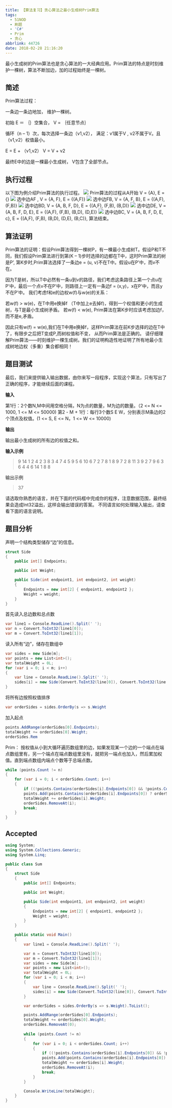 ```yaml
---
title: 【算法复习】贪心算法之最小生成树Prim算法
tags:
  - 51NOD
  - 刷题
  - 'C#'
  - Prim
  - 贪心
abbrlink: 44726
date: 2018-02-28 21:16:20
---
```

最小生成树的Prim算法也是贪心算法的一大经典应用。Prim算法的特点是时刻维护一棵树，算法不断加边，加的过程始终是一棵树。
<!--more-->
## 简述
Prim算法过程：

一条边一条边地加， 维护一棵树。

初始 E ＝ ｛｝空集合， V = ｛任意节点｝

循环（n – 1）次，每次选择一条边（v1,v2）， 满足：v1属于V , v2不属于V。且（v1,v2）权值最小。

E = E + （v1,v2）
V = V + v2

最终E中的边是一棵最小生成树， V包含了全部节点。
## 执行过程
以下图为例介绍Prim算法的执行过程。
![](http://p4au3q1y8.bkt.clouddn.com/20180228211614459/20180228092129488.png)
Prim算法的过程从A开始 V = {A}, E = {}
![](http://p4au3q1y8.bkt.clouddn.com/20180228211614459/20180228092216396.png)
选中边AF , V = {A, F}, E = {(A,F)} 
![](http://p4au3q1y8.bkt.clouddn.com/20180228211614459/20180228092234421.png)
选中边FB, V = {A, F, B}, E = {(A,F), (F,B)}
![](http://p4au3q1y8.bkt.clouddn.com/20180228211614459/20180228092252771.png)
选中边BD, V = {A, B, F, D},   E = {(A,F), (F,B), (B,D)}
![](http://p4au3q1y8.bkt.clouddn.com/20180228211614459/20180228092305430.png)
选中边DE, V = {A, B, F, D, E},   E = {(A,F), (F,B), (B,D), (D,E)}
![](http://p4au3q1y8.bkt.clouddn.com/20180228211614459/20180228092428701.png)
选中边BC, V = {A, B, F, D, E, c},   E = {(A,F), (F,B), (B,D), (D,E), (B,C)}, 算法结束。
## 算法证明
Prim算法的证明：假设Prim算法得到一棵树P，有一棵最小生成树T。假设P和T不同，我们假设Prim算法进行到第(K – 1)步时选择的边都在T中，这时Prim算法的树是P’, 第K步时,Prim算法选择了一条边e = (u, v)不在T中。假设u在P’中，而v不在。

因为T是树，所以T中必然有一条u到v的路径，我们考虑这条路径上第一个点u在P’中，最后一个点v不在P’中，则路径上一定有一条边f = (x,y)，x在P’中，而且y不在P’中。
我们考虑f和e的边权w(f)与w(e)的关系：

若w(f) > w(e)，在T中用e换掉f （T中加上e去掉f)，得到一个权值和更小的生成树，与T是最小生成树矛盾。
若w(f) < w(e), Prim算法在第K步时应该考虑加边f，而不是e,矛盾。

因此只有w(f) = w(e),我们在T中用e换掉f，这样Prim算法在前K步选择的边在T中了，有限步之后把T变成P,而树权值和不变， 从而Prim算法是正确的。
请仔细理解Prim算法——时刻维护一棵生成树。我们的证明构造性地证明了所有地最小生成树地边权（多重）集合都相同！
## 题目测试
最后，我们来提供输入输出数据，由你来写一段程序，实现这个算法，只有写出了正确的程序，才能继续后面的课程。

**输入**

第1行：2个数N,M中间用空格分隔，N为点的数量，M为边的数量。（2 <= N <= 1000, 1 <= M <= 50000)
第2 - M + 1行：每行3个数S E W，分别表示M条边的2个顶点及权值。(1 <= S, E <= N，1 <= W <= 10000)

**输出**

输出最小生成树的所有边的权值之和。

**输入示例**

> 9 14
1 2 4
2 3 8
3 4 7
4 5 9
5 6 10
6 7 2
7 8 1
8 9 7
2 8 11
3 9 2
7 9 6
3 6 4
4 6 14
1 8 8

输出示例

> 37

请选取你熟悉的语言，并在下面的代码框中完成你的程序，注意数据范围，最终结果会造成Int32溢出，这样会输出错误的答案。
不同语言如何处理输入输出，请查看下面的语言说明。

## 题目分析
声明一个结构类型储存“边”的信息。
```csharp
struct Side
{
    public int[] Endpoints;

    public int Weight;

    public Side(int endpoint1, int endpoint2, int weight)
    {
        Endpoints = new int[2] { endpoint1, endpoint2 };
        Weight = weight;
    }
}
```
首先读入总边数和总点数
```csharp
var line1 = Console.ReadLine().Split(' ');
var n = Convert.ToInt32(line1[0]);
var m = Convert.ToInt32(line1[1]);
```
读入所有“边”，储存在数组中
```csharp
var sides = new Side[m];
var points = new List<int>();
var totalWeight = 0L;
for (var i = 0; i < m; i++)
{
    var line = Console.ReadLine().Split(' ');
    sides[i] = new Side(Convert.ToInt32(line[0]), Convert.ToInt32(line[1]), Convert.ToInt32(line[2]));
}
```
将所有边按照权值排序
```csharp
var orderSides = sides.OrderBy(s => s.Weight
```
加入起点
```csharp
points.AddRange(orderSides[0].Endpoints);
totalWeight += orderSides[0].Weight;
orderSides.Rem
```
Prim：
按权值从小到大循环遍历数组里的边，如果发现某一个边的一个端点在端点数组里有，另一个端点在端点数组里没有，就把另一端点也加入，然后累加权值。直到端点数组内端点个数等于总端点数。
```csharp
while (points.Count != n)
{
    for (var i = 0; i < orderSides.Count; i++)
    {
        if ((!points.Contains(orderSides[i].Endpoints[0]) && !points.Contains(orderSides[i].Endpoints[1]))||(points.Contains(orderSides[i].Endpoints[0]) && points.Contains(orderSides[i].Endpoints[1]))) continue;
        points.Add(points.Contains(orderSides[i].Endpoints[0]) ? orderSides[i].Endpoints[1] : orderSides[i].Endpoints[0]);
        totalWeight += orderSides[i].Weight;
        orderSides.RemoveAt(i);
        break;
    }
}
```
## Accepted
```csharp
using System;
using System.Collections.Generic;
using System.Linq;

public class Sum
{
    struct Side
    {
        public int[] Endpoints;

        public int Weight;

        public Side(int endpoint1, int endpoint2, int weight)
        {
            Endpoints = new int[2] { endpoint1, endpoint2 };
            Weight = weight;
        }
    }

    public static void Main()
    {
        var line1 = Console.ReadLine().Split(' ');

        var n = Convert.ToInt32(line1[0]);
        var m = Convert.ToInt32(line1[1]);
        var sides = new Side[m];
        var points = new List<int>();
        var totalWeight = 0L;
        for (var i = 0; i < m; i++)
        {
            var line = Console.ReadLine().Split(' ');
            sides[i] = new Side(Convert.ToInt32(line[0]), Convert.ToInt32(line[1]), Convert.ToInt32(line[2]));
        }

        var orderSides = sides.OrderBy(s => s.Weight).ToList();

        points.AddRange(orderSides[0].Endpoints);
        totalWeight += orderSides[0].Weight;
        orderSides.RemoveAt(0);
        
        while (points.Count != n)
        {
            for (var i = 0; i < orderSides.Count; i++)
            {
                if ((!points.Contains(orderSides[i].Endpoints[0]) && !points.Contains(orderSides[i].Endpoints[1]))||(points.Contains(orderSides[i].Endpoints[0]) && points.Contains(orderSides[i].Endpoints[1]))) continue;
                points.Add(points.Contains(orderSides[i].Endpoints[0]) ? orderSides[i].Endpoints[1] : orderSides[i].Endpoints[0]);
                totalWeight += orderSides[i].Weight;
                orderSides.RemoveAt(i);
                break;
            }
        }

        Console.WriteLine(totalWeight);
    }
}
```